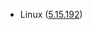 - Linux ([5.15.192](https://git.kernel.org/pub/scm/linux/kernel/git/stable/linux.git/tag/?h=v5.15.192))
